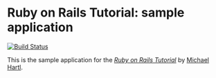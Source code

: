 # Ruby on Rails Tutorial: sample application

[![Build Status](https://travis-ci.org/zbcjackson/sample_app.png)](https://travis-ci.org/zbcjackson/sample_app)

This is the sample application for
the [*Ruby on Rails Tutorial*](http://railstutorial.org/)
by [Michael Hartl](http://michaelhartl.com/).